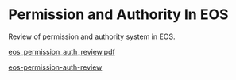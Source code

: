 # Permission and Authority In EOS
<!-- ---
title: Permission and Authority In EOS
date: 2019-06-06 23:12:11
tags: eos
--- -->
Review of permission and authority system in EOS.

[eos_permission_auth_review.pdf](https://github.com/EOSLaoMao/eos-permission-auth-review/blob/master/eos_permission_auth_review.pdf)

[eos-permission-auth-review](https://github.com/EOSLaoMao/eos-permission-auth-review)
